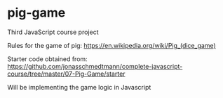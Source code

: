 # pig-game
Third JavaScript course project

Rules for the game of pig: 
https://en.wikipedia.org/wiki/Pig_(dice_game)

Starter code obtained from:
https://github.com/jonasschmedtmann/complete-javascript-course/tree/master/07-Pig-Game/starter

Will be implementing the game logic in Javascript
